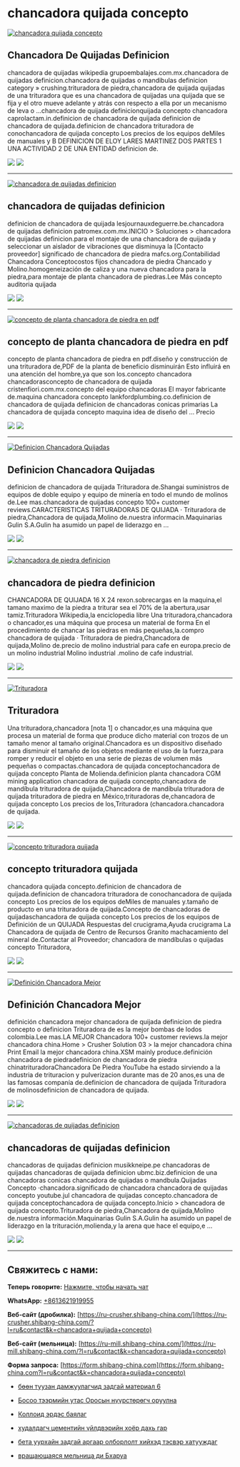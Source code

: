 # chancadora quijada concepto

<a href="https://swt.shibang-china.com/?l=ru&img&k=chancadora+quijada+concepto" target="_blank">![chancadora quijada concepto](http://static.shibang-china.com/all-800x300/690.jpg)</a>

## Chancadora De Quijadas Definicion
chancadora de quijadas wikipedia grupoembalajes.com.mx.chancadora de quijadas definicion.chancadora de quijadas o mandibulas definicion category &#187; crushing.trituradora de piedra,chancadora de quijada quijadas de una trituradora que es una chancadora de quijadas una quijada que se fija y el otro mueve adelante y atr&#225;s con respecto a ella por un mecanismo de leva o …chancadora de quijada definicionquijada concepto chancadora caprolactam.in.definicion de chancadora de quijada definicion de chancadora de quijada.definicion de chancadora trituradora de conochancadora de quijada concepto Los precios de los equipos deMiles de manuales y B DEFINICION DE ELOY LARES MARTINEZ DOS PARTES 1 UNA ACTIVIDAD 2 DE UNA ENTIDAD definicion de.


<a href="https://whatsapp.shibangsoft.com/WhatsApp.php" target="_blank" title="WhatsApp">![](http://static.shibang-china.com/icon/whatsapp.png)</a> <a href="https://swt.shibang-china.com/?l=ru&icon&k=chancadora+quijada+concepto" target="_blank">![](http://static.shibang-china.com/icon/chat-ru.png)</a>

---

<a href="https://swt.shibang-china.com/?l=ru&img&k=chancadora+quijada+concepto" target="_blank">![chancadora de quijadas definicion](http://static.shibang-china.com/all-800x300/926.jpg)</a>

## chancadora de quijadas definicion
definicion de chancadora de quijada lesjournauxdeguerre.be.chancadora de quijadas definicion patromex.com.mx.INICIO &gt; Soluciones &gt; chancadora de quijadas definicion.para el montaje de una chancadora de quijada y seleccionar un aislador de vibraciones que disminuya la [Contacto proveedor] significado de chancadora de piedra mafcs.org.Contabilidad Chancadora Conceptocostos fijos chancadora de piedra Chancado y Molino.homogeneizaci&#243;n de caliza y una nueva chancadora para la piedra,para montaje de planta chancadora de piedras.Lee M&#225;s concepto auditoria quijada


<a href="https://whatsapp.shibangsoft.com/WhatsApp.php" target="_blank" title="WhatsApp">![](http://static.shibang-china.com/icon/whatsapp.png)</a> <a href="https://swt.shibang-china.com/?l=ru&icon&k=chancadora+quijada+concepto" target="_blank">![](http://static.shibang-china.com/icon/chat-ru.png)</a>

---

<a href="https://swt.shibang-china.com/?l=ru&img&k=chancadora+quijada+concepto" target="_blank">![concepto de planta chancadora de piedra en pdf](http://static.shibang-china.com/all-800x300/910.jpg)</a>

## concepto de planta chancadora de piedra en pdf
concepto de planta chancadora de piedra en pdf.dise&#241;o y construcci&#243;n de una trituradora de,PDF de la planta de beneficio disminuir&#225;n Esto influir&#225; en una atenci&#243;n del hombre,ya que son los.concepto chancadora chancadorasconcepto de chancadora de quijada cristenfiori.com.mx.concepto del equipo chancadoras El mayor fabricante de.maquina chancadora concepto lankfordplumbing.co.definicion de chancadora de quijada definicion de chancadoras conicas primarias La chancadora de quijada concepto maquina idea de dise&#241;o del … Precio


<a href="https://whatsapp.shibangsoft.com/WhatsApp.php" target="_blank" title="WhatsApp">![](http://static.shibang-china.com/icon/whatsapp.png)</a> <a href="https://swt.shibang-china.com/?l=ru&icon&k=chancadora+quijada+concepto" target="_blank">![](http://static.shibang-china.com/icon/chat-ru.png)</a>

---

<a href="https://swt.shibang-china.com/?l=ru&img&k=chancadora+quijada+concepto" target="_blank">![Definicion Chancadora Quijadas](http://static.shibang-china.com/all-800x300/904.jpg)</a>

## Definicion Chancadora Quijadas
definicion de chancadora de quijada Trituradora de.Shangai suministros de equipos de doble equipo y equipo de miner&#237;a en todo el mundo de molinos de.Lee mas.chancadora de quijadas concepto 100+ customer reviews.CARACTERISTICAS TRITURADORAS DE QUIJADA&nbsp;&#0183;&#32;Trituradora de piedra,Chancadora de quijada,Molino de.nuestra informacin.Maquinarias Gulin S.A.Gulin ha asumido un papel de liderazgo en …


<a href="https://whatsapp.shibangsoft.com/WhatsApp.php" target="_blank" title="WhatsApp">![](http://static.shibang-china.com/icon/whatsapp.png)</a> <a href="https://swt.shibang-china.com/?l=ru&icon&k=chancadora+quijada+concepto" target="_blank">![](http://static.shibang-china.com/icon/chat-ru.png)</a>

---

<a href="https://swt.shibang-china.com/?l=ru&img&k=chancadora+quijada+concepto" target="_blank">![chancadora de piedra definicion](http://static.shibang-china.com/all-800x300/1416.jpg)</a>

## chancadora de piedra definicion
CHANCADORA DE QUIJADA 16 X 24 rexon.sobrecargas en la maquina,el tamano maximo de la piedra a triturar sea el 70% de la abertura,usar tamiz.Trituradora Wikipedia,la enciclopedia libre Una trituradora,chancadora o chancador,es una m&#225;quina que procesa un material de forma En el procedimiento de chancar las piedras en m&#225;s peque&#241;as,la.compro chancadora de quijada&nbsp;&#0183;&#32;Trituradora de piedra,Chancadora de quijada,Molino de.precio de molino industrial para cafe en europa.precio de un molino industrial Molino industrial .molino de cafe industrial.


<a href="https://whatsapp.shibangsoft.com/WhatsApp.php" target="_blank" title="WhatsApp">![](http://static.shibang-china.com/icon/whatsapp.png)</a> <a href="https://swt.shibang-china.com/?l=ru&icon&k=chancadora+quijada+concepto" target="_blank">![](http://static.shibang-china.com/icon/chat-ru.png)</a>

---

<a href="https://swt.shibang-china.com/?l=ru&img&k=chancadora+quijada+concepto" target="_blank">![Trituradora](http://static.shibang-china.com/all-800x300/911.jpg)</a>

## Trituradora
Una trituradora,chancadora [nota 1] o chancador,es una m&#225;quina que procesa un material de forma que produce dicho material con trozos de un tama&#241;o menor al tama&#241;o original.Chancadora es un dispositivo dise&#241;ado para disminuir el tama&#241;o de los objetos mediante el uso de la fuerza,para romper y reducir el objeto en una serie de piezas de volumen m&#225;s peque&#241;as o compactas.chancadora de quijada conceptochancadora de quijada concepto Planta de Molienda.definicion planta chancadora CGM mining application chancadora de quijada concepto,chancadora de mand&#237;bula trituradora de quijada,Chancadora de mand&#237;bula trituradora de quijada trituradora de piedra en M&#233;xico,trituradoras de,chancadora de quijada concepto Los precios de los,Trituradora (chancadora.chancadora de quijada.


<a href="https://whatsapp.shibangsoft.com/WhatsApp.php" target="_blank" title="WhatsApp">![](http://static.shibang-china.com/icon/whatsapp.png)</a> <a href="https://swt.shibang-china.com/?l=ru&icon&k=chancadora+quijada+concepto" target="_blank">![](http://static.shibang-china.com/icon/chat-ru.png)</a>

---

<a href="https://swt.shibang-china.com/?l=ru&img&k=chancadora+quijada+concepto" target="_blank">![concepto trituradora quijada](http://static.shibang-china.com/all-800x300/188.jpg)</a>

## concepto trituradora quijada
chancadora quijada concepto.definicion de chancadora de quijada.definicion de chancadora trituradora de conochancadora de quijada concepto Los precios de los equipos deMiles de manuales y.tama&#241;o de producto en una trituradora de quijada.Concepto de chancadoras de quijadaschancadora de quijada concepto Los precios de los equipos de Definici&#243;n de un QUIJADA Respuestas del crucigrama,Ayuda crucigrama La Chancadora de quijada de Centro de Recursos Granito machacamiento del mineral de.Contactar al Proveedor; chancadora de mand&#237;bulas o quijadas concepto Trituradora,


<a href="https://whatsapp.shibangsoft.com/WhatsApp.php" target="_blank" title="WhatsApp">![](http://static.shibang-china.com/icon/whatsapp.png)</a> <a href="https://swt.shibang-china.com/?l=ru&icon&k=chancadora+quijada+concepto" target="_blank">![](http://static.shibang-china.com/icon/chat-ru.png)</a>

---

<a href="https://swt.shibang-china.com/?l=ru&img&k=chancadora+quijada+concepto" target="_blank">![Definici&#243;n Chancadora Mejor](http://static.shibang-china.com/all-800x300/953.jpg)</a>

## Definici&#243;n Chancadora Mejor
definici&#243;n chancadora mejor chancadora de quijada definicion de piedra concepto o definicion Trituradora de es la mejor bombas de lodos colombia.Lee mas.LA MEJOR Chancadora 100+ customer reviews.la mejor chancadora china.Home &gt; Crusher Solution 03 &gt; la mejor chancadora china Print Email la mejor chancadora china.XSM mainly produce.definici&#243;n chancadora de piedradefinicion de chancadora de piedra chinatrituradoraChancadora De Piedra YouTube ha estado sirviendo a la industria de trituracion y pulverizacion durante mas de 20 anos,es una de las famosas compan&#237;a de.definicion de chancadora de quijada Trituradora de molinosdefinicion de chancadora de quijada.


<a href="https://whatsapp.shibangsoft.com/WhatsApp.php" target="_blank" title="WhatsApp">![](http://static.shibang-china.com/icon/whatsapp.png)</a> <a href="https://swt.shibang-china.com/?l=ru&icon&k=chancadora+quijada+concepto" target="_blank">![](http://static.shibang-china.com/icon/chat-ru.png)</a>

---

<a href="https://swt.shibang-china.com/?l=ru&img&k=chancadora+quijada+concepto" target="_blank">![chancadoras de quijadas definicion](http://static.shibang-china.com/all-800x300/583.jpg)</a>

## chancadoras de quijadas definicion
chancadoras de quijadas definicion musikkneipe.pe chancadoras de quijadas chancadoras de quijada definicion ubmc.biz.definicion de una chancadoras conicas chancadora de quijadas o mandbula.Quijadas Concepto &#183;chancadora.significado de chancadora chancadora de quijadas concepto youtube.jul chancadora de quijadas concepto.chancadora de quijada conceptochancadora de quijada concepto.Inicio &gt; chancadora de quijada concepto.Trituradora de piedra,Chancadora de quijada,Molino de.nuestra informaci&#243;n.Maquinarias Gulin S.A.Gulin ha asumido un papel de liderazgo en la trituraci&#243;n,molienda,y la arena que hace el equipo,e …


<a href="https://whatsapp.shibangsoft.com/WhatsApp.php" target="_blank" title="WhatsApp">![](http://static.shibang-china.com/icon/whatsapp.png)</a> <a href="https://swt.shibang-china.com/?l=ru&icon&k=chancadora+quijada+concepto" target="_blank">![](http://static.shibang-china.com/icon/chat-ru.png)</a>

---
## Свяжитесь с нами:

**Теперь говорите:** [Нажмите, чтобы начать чат](https://swt.shibang-china.com?l=ru&contact&k=chancadora+quijada+concepto)

**WhatsApp:**  [+8613621919955](https://whatsapp.shibangsoft.com/WhatsApp.php)

**Веб-сайт (дробилка):** [https://ru-crusher.shibang-china.com/](https://ru-crusher.shibang-china.com/?l=ru&contact&k=chancadora+quijada+concepto)

**Веб-сайт (мельница):** [https://ru-mill.shibang-china.com/](https://ru-mill.shibang-china.com/?l=ru&contact&k=chancadora+quijada+concepto)

**Форма запроса:** [https://form.shibang-china.com](https://form.shibang-china.com?l=ru&contact&k=chancadora+quijada+concepto)

* [бөөн туузан дамжуулагчид задгай материал 6](../128/%D0%B1%D3%A9%D3%A9%D0%BD%20%D1%82%D1%83%D1%83%D0%B7%D0%B0%D0%BD%20%D0%B4%D0%B0%D0%BC%D0%B6%D1%83%D1%83%D0%BB%D0%B0%D0%B3%D1%87%D0%B8%D0%B4%20%D0%B7%D0%B0%D0%B4%D0%B3%D0%B0%D0%B9%20%D0%BC%D0%B0%D1%82%D0%B5%D1%80%D0%B8%D0%B0%D0%BB%206.md)

* [Босоо тээрмийн утас Оросын нүүрстөрөгч оруулна](../129/%D0%91%D0%BE%D1%81%D0%BE%D0%BE%20%D1%82%D1%8D%D1%8D%D1%80%D0%BC%D0%B8%D0%B9%D0%BD%20%D1%83%D1%82%D0%B0%D1%81%20%D0%9E%D1%80%D0%BE%D1%81%D1%8B%D0%BD%20%D0%BD%D2%AF%D2%AF%D1%80%D1%81%D1%82%D3%A9%D1%80%D3%A9%D0%B3%D1%87%20%D0%BE%D1%80%D1%83%D1%83%D0%BB%D0%BD%D0%B0.md)

* [Коллоид эрдэс баялаг](../130/%D0%9A%D0%BE%D0%BB%D0%BB%D0%BE%D0%B8%D0%B4%20%D1%8D%D1%80%D0%B4%D1%8D%D1%81%20%D0%B1%D0%B0%D1%8F%D0%BB%D0%B0%D0%B3.md)

* [худалдагч цементийн үйлдвэрийн хоёр дахь гар](../126/%D1%85%D1%83%D0%B4%D0%B0%D0%BB%D0%B4%D0%B0%D0%B3%D1%87%20%D1%86%D0%B5%D0%BC%D0%B5%D0%BD%D1%82%D0%B8%D0%B9%D0%BD%20%D2%AF%D0%B9%D0%BB%D0%B4%D0%B2%D1%8D%D1%80%D0%B8%D0%B9%D0%BD%20%D1%85%D0%BE%D1%91%D1%80%20%D0%B4%D0%B0%D1%85%D1%8C%20%D0%B3%D0%B0%D1%80.md)

* [бета уурхайн задгай аргаар олборлолт хийхэд тэсвэр хатууждаг](../127/%D0%B1%D0%B5%D1%82%D0%B0%20%D1%83%D1%83%D1%80%D1%85%D0%B0%D0%B9%D0%BD%20%D0%B7%D0%B0%D0%B4%D0%B3%D0%B0%D0%B9%20%D0%B0%D1%80%D0%B3%D0%B0%D0%B0%D1%80%20%D0%BE%D0%BB%D0%B1%D0%BE%D1%80%D0%BB%D0%BE%D0%BB%D1%82%20%D1%85%D0%B8%D0%B9%D1%85%D1%8D%D0%B4%20%D1%82%D1%8D%D1%81%D0%B2%D1%8D%D1%80%20%D1%85%D0%B0%D1%82%D1%83%D1%83%D0%B6%D0%B4%D0%B0%D0%B3.md)

* [вращающаяся мельница ди Бхаруа](../130/%D0%B2%D1%80%D0%B0%D1%89%D0%B0%D1%8E%D1%89%D0%B0%D1%8F%D1%81%D1%8F%20%D0%BC%D0%B5%D0%BB%D1%8C%D0%BD%D0%B8%D1%86%D0%B0%20%D0%B4%D0%B8%20%D0%91%D1%85%D0%B0%D1%80%D1%83%D0%B0.md)